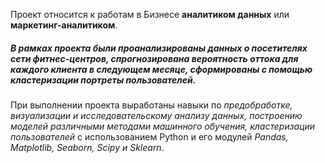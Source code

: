 Проект относится к работам в Бизнесе **аналитиком данных** или **маркетинг-аналитиком**.

##### _В рамках проекта были проанализированы данных о посетителях сети фитнес-центров, спрогнозирована вероятность оттока для каждого клиента в следующем месяце, сформированы с помощью кластеризации портреты пользователей_.

При выполнении проекта выработаны навыки по _предобработке, визуализации и исследовательскому анализу данных, построению моделей различными методами машинного обучения, кластеризации пользователей_ с использованием Python и его модулей _Pandas, Matplotlib, Seaborn, Scipy и Sklearn_.
